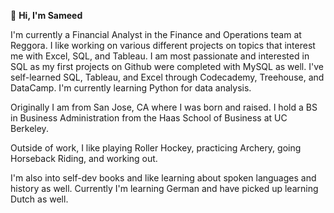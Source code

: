 👋 **Hi, I'm Sameed**

I'm currently a Financial Analyst in the Finance and Operations team at Reggora. I like working on various different projects on topics that interest me with Excel, SQL, and Tableau. I am most passionate and interested in SQL as my first projects on Github were completed with MySQL as well. I've self-learned SQL, Tableau, and Excel through Codecademy, Treehouse, and DataCamp. I'm currently learning Python for data analysis.

Originally I am from San Jose, CA where I was born and raised. I hold a BS in Business Administration from the Haas School of Business at UC Berkeley.

Outside of work, I like playing Roller Hockey, practicing Archery, going Horseback Riding, and working out.

I'm also into self-dev books and like learning about spoken languages and history as well. Currently I'm learning German and have picked up learning Dutch as well.

<!--
**sameedj/sameedj** is a ✨ _special_ ✨ repository because its `README.md` (this file) appears on your GitHub profile.

Here are some ideas to get you started:

- 🔭 I’m currently working on ...
- 🌱 I’m currently learning ...
- 👯 I’m looking to collaborate on ...
- 🤔 I’m looking for help with ...
- 💬 Ask me about ...
- 📫 How to reach me: ...
- 😄 Pronouns: ...
- ⚡ Fun fact: ...
-->
